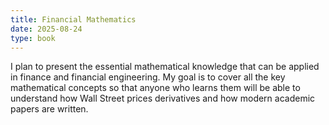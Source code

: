 ```yaml
---
title: Financial Mathematics
date: 2025-08-24
type: book
---
```


I plan to present the essential mathematical knowledge that can be applied in finance and financial engineering. My goal is to cover all the key mathematical concepts so that anyone who learns them will be able to understand how Wall Street prices derivatives and how modern academic papers are written.
